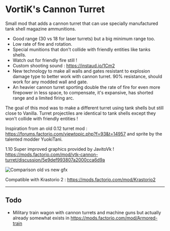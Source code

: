 # VortiK's Cannon Turret

Small mod that adds a cannon turret that can use specially manufactured tank shell magazine ammunitions.
- Good range (30 vs 18 for laser turrets) but a big minimum range too.
- Low rate of fire and rotation.
- Special munitions that don't collide with friendly entities like tanks shells.
- Watch out for friendly fire still !
- Custom shooting sound : https://instaud.io/1Cm2
- New technology to make all walls and gates resistant to explosion damage type to better work with cannon turret. 90% resistance, should work for any modded wall and gate.
- An heavier cannon turret sporting double the rate of fire for even more firepower in less space, to compensate, it's expansive, has shorted range and a limited firing arc.

The goal of this mod was to make a different turret using tank shells but still close to Vanilla. Turret projectiles are identical to tank shells except they won't collide with friendly entities !

Inspiration from an old 0.12 turret mod : https://forums.factorio.com/viewtopic.php?f=93&t=14957 and sprite by the talented modder YuokiTani.

1.10 Super improved graphics provided by JavitoVk ! https://mods.factorio.com/mod/vtk-cannon-turret/discussion/5e9def993807a2000cca6d9a

![Comparison old vs new gfx](https://mods-data.factorio.com/assets/19f6b549976bba71f0565ed863140932065ea890.png)

Compatible with Krastorio 2 : https://mods.factorio.com/mod/Krastorio2

---------------------------------------------------------------------------------------------------

## Todo
- Military train wagon with cannon turrets and machine guns but actually already somewhat exists in https://mods.factorio.com/mod/Armored-train
